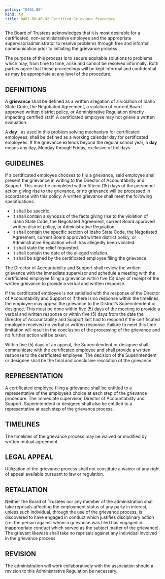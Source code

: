```yaml
---
policy: "0401.80"
kind: AR
title: 0401.80-AR-02 Certified Grievance Procedure
---
```


The Board of Trustees acknowledges that it is most desirable for a certificated, non-administrative employee and the appropriate supervisor/administrator to resolve problems through free and informal communication prior to initiating the grievance process.

The purpose of this process is to secure equitable solutions to problems which may, from time to time, arise and cannot be resolved informally. Both parties agree that these proceedings will be kept informal and confidential as may be appropriate at any level of the procedure.

## DEFINITIONS

A **grievance** shall be defined as a written allegation of a violation of Idaho State Code, the Negotiated Agreement, a violation of current Board approved written district policy, or Administrative Regulation directly impacting certified staff. A certificated employee may not grieve a written evaluation.

A **day** , as used in this problem solving mechanism for certificated employees, shall be defined as a working calendar day for certificated employees.  If the grievance extends beyond the regular school year, a **day** means any day, Monday through Friday, exclusive of holidays.

## GUIDELINES

If a certificated employee chooses to file a grievance, said employee shall present the grievance in writing to the Director of Accountability and Support. This must be completed within fifteen (15) days of the personnel action giving rise to the grievance, or no grievance will be processed in accordance with this policy. A written grievance shall meet the following specifications:

- It shall be specific.
- It shall contain a synopsis of the facts giving rise to the violation of Idaho State Code, the Negotiated Agreement, current Board approved written district policy, or Administrative Regulation.
- It shall contain the specific section of Idaho State Code, the Negotiated Agreement, current Board approved written district policy, or Administrative Regulation which has allegedly been violated.
- It shall state the relief requested.
- It shall contain the date of the alleged violation.
- It shall be signed by the certificated employee filing the grievance.

The Director of Accountability and Support shall review the written grievance with the immediate supervisor and schedule a meeting with the certificated employee filing a grievance within five (5) days of receipt of the written grievance to provide a verbal and written response.

If the certificated employee is not satisfied with the response of the Director of Accountability and Support or if there is no response within the timelines, the employee may appeal the grievance to the District’s Superintendent or designee. This must be done within five (5) days of the meeting to provide a verbal and written response or within five (5) days from the date the Director of Accountability and Support last had to respond if the certificated employee received no verbal or written response. Failure to meet this time limitation will result in the conclusion of the processing of the grievance and no further action will be taken.

Within five (5) days of an appeal, the Superintendent or designee shall communicate with the certificated employee and shall provide a written response to the certificated employee. The decision of the Superintendent or designee shall be the final and conclusive resolution of the grievance.

## REPRESENTATION

A certificated employee filing a grievance shall be entitled to a representative of the employee’s choice at each step of the grievance procedure. The immediate supervisor, Director of Accountability and Support, Superintendent or designee shall also be entitled to a representative at each step of the grievance process.

## TIMELINES

The timelines of the grievance process may be waived or modified by written mutual agreement.

## LEGAL APPEAL

Utilization of the grievance process shall not constitute a waiver of any right of appeal available pursuant to law or regulation.

## RETALIATION

Neither the Board of Trustees nor any member of the administration shall take reprisals affecting the employment status of any party in interest, unless such individual, through the use of the grievance process, is discovered to have engaged in conduct which justifies disciplinary action (i.e. the person against whom a grievance was filed has engaged in inappropriate conduct which served as the subject matter of the grievance). The grievant likewise shall take no reprisals against any individual involved in the grievance process.

## REVISION

The administration will work collaboratively with the association should a revision to this Administrative Regulation be necessary.
